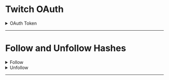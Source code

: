 # Twitch OAuth

<details>

<summary>OAuth Token</summary>
  
  <img src="https://i.darkvypr.com/noidontthinkso.gif" width="100" height="100" />

</details>
  
---
  
# Follow and Unfollow Hashes

<details>
  
  <summary>Follow</summary>
  
  ` 800e7346bdf7e5278a3c1d3f21b2b56e2639928f86815677a7126b093b2fdd08 `
  
</details>

<details>
 
  <summary>Unfollow</summary>
  
  ` f7dae976ebf41c755ae2d758546bfd176b4eeb856656098bb40e0a672ca0d880 `
  
</details>

---
